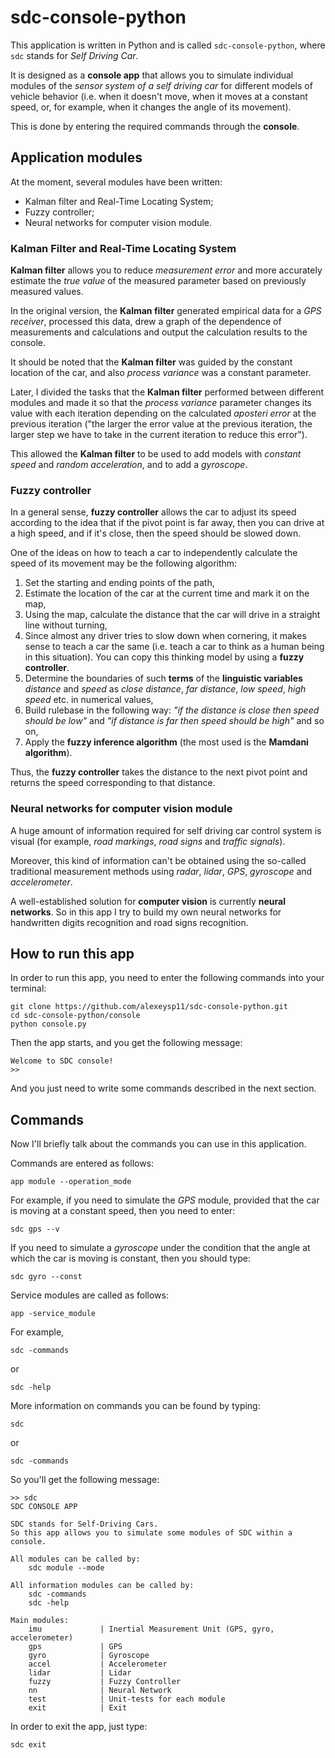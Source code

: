 # sdc-console-python    

This application is written in Python and is called `sdc-console-python`, where `sdc` stands for *Self Driving Car*.

It is designed as a **console app** that allows you to simulate individual modules of the *sensor system of a self driving car* for different models of vehicle behavior (i.e. when it doesn't move, when it moves at a constant speed, or, for example, when it changes the angle of its movement).

This is done by entering the required commands through the **console**.

## Application modules

At the moment, several modules have been written:
- Kalman filter and Real-Time Locating System;
- Fuzzy controller;
- Neural networks for computer vision module.

### Kalman Filter and Real-Time Locating System

**Kalman filter** allows you to reduce *measurement error* and more accurately estimate the *true value* of the measured parameter based on previously measured values.

In the original version, the **Kalman filter** generated empirical data for a *GPS receiver*, processed this data, drew a graph of the dependence of measurements and calculations and output the calculation results to the console.

It should be noted that the **Kalman filter** was guided by the constant location of the car, and also *process variance* was a constant parameter.

Later, I divided the tasks that the **Kalman filter** performed between different modules and made it so that the *process variance* parameter changes its value with each iteration depending on the calculated *aposteri error* at the previous iteration ("the larger the error value at the previous iteration, the larger step we have to take in the current iteration to reduce this error").

This allowed the **Kalman filter** to be used to add models with *constant speed* and *random acceleration*, and to add a *gyroscope*.

### Fuzzy controller

In a general sense, **fuzzy controller** allows the car to adjust its speed according to the idea that if the pivot point is far away, then you can drive at a high speed, and if it's close, then the speed should be slowed down.

One of the ideas on how to teach a car to independently calculate the speed of its movement may be the following algorithm:
1. Set the starting and ending points of the path,
2. Estimate the location of the car at the current time and mark it on the map,
3. Using the map, calculate the distance that the car will drive in a straight line without turning,
4. Since almost any driver tries to slow down when cornering, it makes sense to teach a car the same (i.e. teach a car to think as a human being in this situation). 
You can copy this thinking model by using a **fuzzy controller**.
5. Determine the boundaries of such **terms** of the **linguistic variables** *distance* and *speed* as *close distance*, *far distance*, *low speed*, *high speed* etc. in numerical values,
2. Build rulebase in the following way: *"if the distance is close then speed should be low"* and *"if distance is far then speed should be high"* and so on,
3. Apply the **fuzzy inference algorithm** (the most used is the **Mamdani algorithm**).    

Thus, the **fuzzy controller** takes the distance to the next pivot point and returns the speed corresponding to that distance.

### Neural networks for computer vision module

A huge amount of information required for self driving car control system is visual (for example, *road markings*, *road signs* and *traffic signals*). 

Moreover, this kind of information can't be obtained using the so-called traditional measurement methods using *radar*, *lidar*, *GPS*, *gyroscope* and *accelerometer*. 

A well-established solution for **computer vision** is currently **neural networks**. So in this app I try to build my own neural networks for handwritten digits recognition and road signs recognition. 

## How to run this app
In order to run this app, you need to enter the following commands into your terminal: 
```
git clone https://github.com/alexeysp11/sdc-console-python.git
cd sdc-console-python/console 
python console.py
```

Then the app starts, and you get the following message: 
```
Welcome to SDC console!
>>
```
And you just need to write some commands described in the next section. 

## Commands
Now I'll briefly talk about the commands you can use in this application.

Commands are entered as follows:
```
app module --operation_mode
```

For example, if you need to simulate the *GPS* module, provided that the car is moving at a constant speed, then you need to enter:
```
sdc gps --v
```

If you need to simulate a *gyroscope* under the condition that the angle at which the car is moving is constant, then you should type: 
```
sdc gyro --const
``` 

Service modules are called as follows:
```
app -service_module
```

For example, 
```
sdc -commands
``` 
or
```
sdc -help
```

More information on commands you can be found by typing:
```
sdc
``` 
or 
```
sdc -commands
``` 

So you'll get the following message: 
```
>> sdc
SDC CONSOLE APP

SDC stands for Self-Driving Cars.
So this app allows you to simulate some modules of SDC within a console.

All modules can be called by:
    sdc module --mode

All information modules can be called by:
    sdc -commands
    sdc -help

Main modules:
    imu             | Inertial Measurement Unit (GPS, gyro, accelerometer)
    gps             | GPS
    gyro            | Gyroscope
    accel           | Accelerometer
    lidar           | Lidar
    fuzzy           | Fuzzy Controller
    nn              | Neural Network
    test            | Unit-tests for each module
    exit            | Exit
```

In order to exit the app, just type: 
```
sdc exit
```